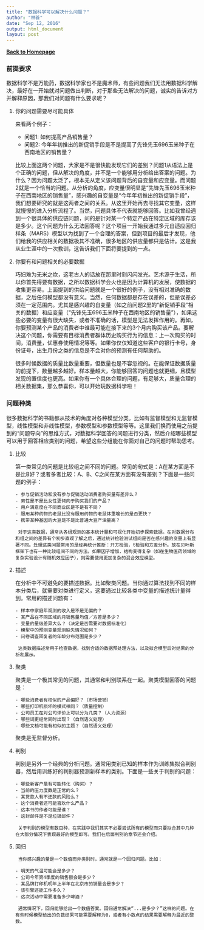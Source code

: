 ```yaml
---
title: "数据科学可以解决什么问题？"
author: "林荟"
date: "Sep 12, 2016"
output: html_document
layout: post
---
```



**[Back to Homepage](http://scientistcafe.com)** 

### 前提要求

数据科学不是万能药，数据科学家也不是魔术师，有些问题我们无法用数据科学解决，最好在一开始就对问题做出判断，对于那些无法解决的问题，诚实的告诉对方并解释原因，那我们对问题有什么要求呢？

1. 你的问题需要尽可能具体

     来看两个例子：

      - 问题1: 如何提高产品销售量？
      - 问题2: 今年年初推出的新促销手段是不是提高了先锋先玉696玉米种子在西南地区的销售量？

      比较上面这两个问题，大家是不是很快能发现它们的差别？问题1从语法上是个正确的问题，但从解决的角度，并不是一个能够用分析给出答案的问题。为什么？因为问题太泛了，根本无从定义该问题背后的自变量和应变量。而问题2就是一个恰当的问题。从分析的角度，应变量很明显是“先锋先玉696玉米种子在西南地区的销售量”，感兴趣的自变量是“今年年初推出的新促销手段”，我们想要研究的就是这两者之间的关系。从这里开始再去寻找其它变量，这样就慢慢的进入分析流程了。当然，问题具体不代表就能够回答。比如我曾经遇到一个很具体的供应链问题，问的是针对某一个特定产品在特定区域的库存该是多少。这个问题为什么无法回答呢？这个项目一开始我通过多元自适应回归样条（MARS）模型以为找到了一个合理的答案，但到项目的最后才发现，他们给我的供应相关的数据极其不准确，很多地区的供应量都只是估计。这是我从业生涯中的一次教训，这告诉我们下面将要提到的一点。

2. 你要有和问题相关的必要数据

      巧妇难为无米之炊，这老古人的话放在那里时刻闪闪发光。艺术源于生活，所以你首先得要有数据，之所以数据科学会火也是因为计算机的发展，使数据的收集更容易。上面提到的供给问题就是一个很好的例子，没有相对准确的数据，之后任何模型都没有意义。当然，任何数据都是存在误差的，但是误差必须在一定范围内。尤其是感兴趣的自变量（如之前问题2里的“新促销手段”相关的数据）和应变量（“先锋先玉696玉米种子在西南地区的销售量”），如果这些必要的变量有很大缺失，或者不准确的话，模型是无法发挥作用的。再如，你要预测某个产品的消费者中谁最可能在接下来的3个月内购买该产品。要解决这个问题，你需要有目标消费者群体历史购买行为的信息：上一次购买的时间，消费量，优惠券使用情况等等。如果你仅仅知道这些客户的银行卡号，身份证号，出生月份之类的信息是不会对你的预测有任何帮助的。

      很多时候数据的质量比数量重要，但数量也是不容忽视的。在能保证数据质量的前提下，数量越多越好。样本量越大，你能够回答的问题也就更细，且模型发现的置信度也更高。如果你有一个具体合理的问题，有足够大，质量合理的相关数据集，那么恭喜你，可以开始玩数据科学啦！

### 问题种类

很多数据科学的书籍都从技术的角度对各种模型分类。比如有监督模型和无监督模型，线性模型和非线性模型，参数模型和参数模型等等。这里我们换而使用之前提到的“问题导向”的思维方式，对数据科学回答的问题进行分类，然后介绍哪些模型可以用于回答相应类别的问题，希望这些分组能在你面对自己的问题时帮助思考。

1. 比较

   第一类常见的问题是比较组之间不同的问题。常见的句式是：A在某方面是不是比B好？或者多者比较：A、B、C之间在某方面有没有差别？下面是一些问题的例子：

       - 参与促销活动和没有参与促销活动消费者购买量有差异么？
       - 男性是不是比女性更倾向于购买我们的产品？
       - 用户满意度在不同商业区是不是有不同？
       - 服用某种药物的老鼠比没有服用药物的老鼠体重增长的是否更快？
       - 携带某种基因的大豆是不是比普通大豆产油量高？

        对于这类数据，通常从各组观测的基本统计量和可视化开始初步探索数据。在对数据分布和组之间的差异有个初步直观了解之后，通过统计检验测试组间是否在感兴趣的变量上有显著不同。处理这类问题常用的是经典统计推断：开方检验，t检验和方差分析。放在贝叶斯框架下也有一种比较组间不同的方法。如果因子增加，结构变得复杂（如在生物医药领域的复杂实验设计有随机效应因子），则需要使用更加复杂的混合效应模型。

2. 描述

    在分析中不可避免的要描述数据。比如聚类问题。当你通过算法找到不同的样本分类后，就需要对类进行定义，这要通过比较各类中变量的描述统计量得到。常用的描述问题有：

       - 样本中家庭年观测的收入是不是无偏的？
       - 某产品在不同区域的月销售量均值／方差是多少？
       - 变量的量级差异大么？（决定是否需要对数据标准化）
       - 模型中的预测变量观测缺失情况如何？
       - 问卷调查回复者的年龄分布范围是多少？

        这类数据描述常用于检查数据，找到合适的数据预处理方法，以及拟合模型后对结果的分析和展示。

3. 聚类

    聚类是一个极其常见的问题，其通常和判别联系在一起。聚类模型回答的问题是：

       - 哪些消费者有相似的产品偏好？（市场营销）
       - 哪些打印机损坏的模式相同？（质量控制）
       - 公司员工在对公司评价上可以分为几类？（人力资源）
       - 哪些词更经常同时出现？（自然语义处理）
       - 哪些文档可能有相似的主题？（自然语义处理）

    聚类是无监督分析。

4. 判别

    判别是另外一个经典的分析问题。通常用类别已知的样本作为训练集拟合判别器，然后用训练好的判别器预测新样本的类别。下面是一些关于判别的问题：

       - 哪些新客户最有可能转化（购买）？
       - 当前的压力度数是正常的么？
       - 某贷款人有不还款的风险么？
       - 这个消费者还可能喜欢什么产品？
       - 这本书的作者可能是谁？
       - 这封邮件是不是垃圾邮件？

        关于判别的模型有数百种，在实践中我们其实不必要尝试所有的模型而只要拟合其中几种在大部分情况下表现最好的模型即可。我们在后面判别的章节还会介绍。

5. 回归

        当你感兴趣的量是一个数值而非类别时，通常就是一个回归问题。比如：

       - 明天的气温可能会是多少？
       - 公司今年第4季度的销售额会是多少？
       - 某品牌打印机明年上半年在北京市的销量会是多少？
       - 该引擎还能工作多久？
       - 这次活动中需要准备多少啤酒？

        通常情况下，回归能够给出一个数值答案。回归通常解决“...是多少？”这样的问题。在有些时候模型给出的负数结果可能需要解释为0，或者有小数点的结果需要解释为最近的整数。